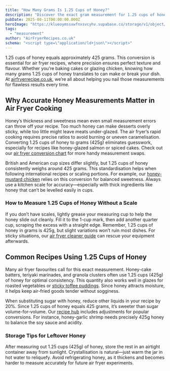 ```yaml
---
title: "How Many Grams Is 1.25 Cups of Honey?"
description: "Discover the exact gram measurement for 1.25 cups of honey to perfect your air fryer recipes. Convert cups to grams effortlessly!"
pubDate: 2025-08-11T00:00:00.000Z
heroImage: "https://klueoymssxwfnxsvcyhv.supabase.co/storage/v1/object/public/md/how-many-grams-is-1-25-cups-of-honey-0589656f.webp"
tags:
  - "measurement"
author: "AirFryerRecipes.co.uk"
schema: "<script type=\"application/ld+json\"></script>"
---
```


<p>1.25 cups of honey equals approximately 425 grams. This conversion is essential for air fryer recipes, where precision ensures perfect texture and flavour. Whether you’re baking cakes or glazing chicken, knowing how many grams 1.25 cups of honey translates to can make or break your dish. At <a href=https://www.airfryerrecipe.co.uk>airfryerrecipe.co.uk</a>, we’re all about helping you nail those measurements for flawless results every time.</p>

<h2>Why Accurate Honey Measurements Matter in Air Fryer Cooking</h2>
<p>Honey’s thickness and sweetness mean even small measurement errors can throw off your recipe. Too much honey can make desserts overly sticky, while too little might leave meats under-glazed. The air fryer’s rapid cooking requires precise ratios to avoid burning or uneven caramelisation. Converting 1.25 cups of honey to grams (425g) eliminates guesswork, especially for recipes like honey-glazed salmon or spiced cakes. Check out our <a href=https://www.airfryerrecipe.co.uk/air-fryer-conversion-chart>air fryer conversion chart</a> for more handy measurement swaps.</p>

<p>British and American cup sizes differ slightly, but 1.25 cups of honey consistently weighs around 425 grams. This standardisation helps when following international recipes or scaling portions. For example, our <a href=https://www.airfryerrecipe.co.uk/recipe-category/chicken>honey-mustard chicken</a> relies on this conversion for balanced sweetness. Always use a kitchen scale for accuracy—especially with thick ingredients like honey that can’t be levelled easily in cups.</p>

<h3>How to Measure 1.25 Cups of Honey Without a Scale</h3>
<p>If you don’t have scales, lightly grease your measuring cup to help the honey slide out cleanly. Fill it to the 1-cup mark, then add another quarter cup, scraping the excess with a straight edge. Remember, 1.25 cups of honey in grams is 425g, but slight variations won’t ruin most dishes. For sticky situations, our <a href=https://www.airfryerrecipe.co.uk/air-fryer-cleaner>air fryer cleaner guide</a> can rescue your equipment afterwards.</p>

<h2>Common Recipes Using 1.25 Cups of Honey</h2>
<p>Many air fryer favourites call for this exact measurement. Honey-cake batters, teriyaki marinades, and granola clusters often use 1.25 cups (425g) of honey for optimal consistency. This quantity also works well in glazes for roasted vegetables or <a href=https://www.airfryerrecipe.co.uk/recipe-category/dessert>sticky toffee puddings</a>. Since honey attracts moisture, it helps keep air-fried goods tender without sogginess.</p>

<p>When substituting sugar with honey, reduce other liquids in your recipe by 20%. Since 1.25 cups of honey equals 425 grams, it’s sweeter than sugar volume-for-volume. Our <a href=https://www.airfryerrecipe.co.uk/recipes>recipe hub</a> includes adjustments for popular conversions. For instance, honey-garlic shrimp needs precisely 425g honey to balance the soy sauce and acidity.</p>

<h3>Storage Tips for Leftover Honey</h3>
<p>After measuring out 1.25 cups (425g) of honey, store the rest in an airtight container away from sunlight. Crystallisation is natural—just warm the jar in hot water to reliquefy. Avoid refrigerating honey, as it thickens and becomes harder to measure accurately for future air fryer experiments.</p>
